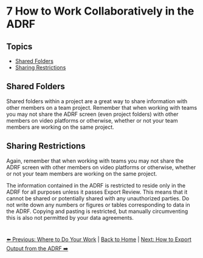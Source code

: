 # 7 How to Work Collaboratively in the ADRF

## Topics
- [Shared Folders](#shared-folders)
- [Sharing Restrictions](#sharing-restrictions)

## Shared Folders
Shared folders within a project are a great way to share information with other members on a team project. Remember that when working with teams you may not share the ADRF screen (even project folders) with other members on video platforms or otherwise, whether or not your team members are working on the same project.

## Sharing Restrictions
Again, remember that when working with teams you may not share the ADRF screen with other members on video platforms or otherwise, whether or not your team members are working on the same project.

The information contained in the ADRF is restricted to reside only in the ADRF for all purposes unless it passes Export Review. This means that it cannot be shared or potentially shared with any unauthorized parties. Do not write down any numbers or figures or tables corresponding to data in the ADRF. Copying and pasting is restricted, but manually circumventing this is also not permitted by your data agreements.

#

[⬅️ Previous: Where to Do Your Work](06-where-to-work.md) | [Back to Home](index.md) | [Next: How to Export Output from the ADRF ➡️](08-export.md)
